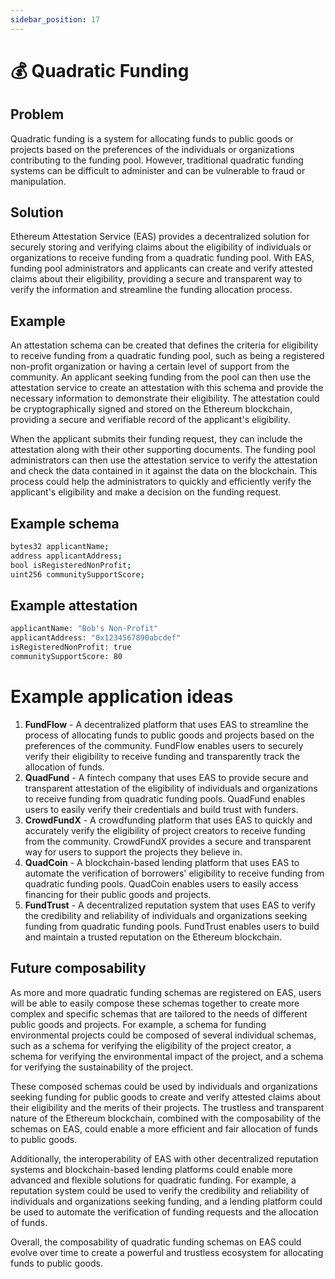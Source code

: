 ```yaml
---
sidebar_position: 17
---
```

# 💰 Quadratic Funding

## Problem
Quadratic funding is a system for allocating funds to public goods or projects based on the preferences of the individuals or organizations contributing to the funding pool. However, traditional quadratic funding systems can be difficult to administer and can be vulnerable to fraud or manipulation.

## Solution
Ethereum Attestation Service (EAS) provides a decentralized solution for securely storing and verifying claims about the eligibility of individuals or organizations to receive funding from a quadratic funding pool. With EAS, funding pool administrators and applicants can create and verify attested claims about their eligibility, providing a secure and transparent way to verify the information and streamline the funding allocation process.

## Example
An attestation schema can be created that defines the criteria for eligibility to receive funding from a quadratic funding pool, such as being a registered non-profit organization or having a certain level of support from the community. An applicant seeking funding from the pool can then use the attestation service to create an attestation with this schema and provide the necessary information to demonstrate their eligibility. The attestation could be cryptographically signed and stored on the Ethereum blockchain, providing a secure and verifiable record of the applicant's eligibility.

When the applicant submits their funding request, they can include the attestation along with their other supporting documents. The funding pool administrators can then use the attestation service to verify the attestation and check the data contained in it against the data on the blockchain. This process could help the administrators to quickly and efficiently verify the applicant's eligibility and make a decision on the funding request.

## Example schema
``` bash
bytes32 applicantName;
address applicantAddress;
bool isRegisteredNonProfit;
uint256 communitySupportScore;
```

## Example attestation
```bash
applicantName: "Bob's Non-Profit"
applicantAddress: "0x1234567890abcdef"
isRegisteredNonProfit: true
communitySupportScore: 80
```

# Example application ideas
1. **FundFlow** - A decentralized platform that uses EAS to streamline the process of allocating funds to public goods and projects based on the preferences of the community. FundFlow enables users to securely verify their eligibility to receive funding and transparently track the allocation of funds.
2. **QuadFund** - A fintech company that uses EAS to provide secure and transparent attestation of the eligibility of individuals and organizations to receive funding from quadratic funding pools. QuadFund enables users to easily verify their credentials and build trust with funders.
3. **CrowdFundX** - A crowdfunding platform that uses EAS to quickly and accurately verify the eligibility of project creators to receive funding from the community. CrowdFundX provides a secure and transparent way for users to support the projects they believe in.
4. **QuadCoin** - A blockchain-based lending platform that uses EAS to automate the verification of borrowers' eligibility to receive funding from quadratic funding pools. QuadCoin enables users to easily access financing for their public goods and projects.
5. **FundTrust** - A decentralized reputation system that uses EAS to verify the credibility and reliability of individuals and organizations seeking funding from quadratic funding pools. FundTrust enables users to build and maintain a trusted reputation on the Ethereum blockchain.

## Future composability
As more and more quadratic funding schemas are registered on EAS, users will be able to easily compose these schemas together to create more complex and specific schemas that are tailored to the needs of different public goods and projects. For example, a schema for funding environmental projects could be composed of several individual schemas, such as a schema for verifying the eligibility of the project creator, a schema for verifying the environmental impact of the project, and a schema for verifying the sustainability of the project.

These composed schemas could be used by individuals and organizations seeking funding for public goods to create and verify attested claims about their eligibility and the merits of their projects. The trustless and transparent nature of the Ethereum blockchain, combined with the composability of the schemas on EAS, could enable a more efficient and fair allocation of funds to public goods.

Additionally, the interoperability of EAS with other decentralized reputation systems and blockchain-based lending platforms could enable more advanced and flexible solutions for quadratic funding. For example, a reputation system could be used to verify the credibility and reliability of individuals and organizations seeking funding, and a lending platform could be used to automate the verification of funding requests and the allocation of funds.

Overall, the composability of quadratic funding schemas on EAS could evolve over time to create a powerful and trustless ecosystem for allocating funds to public goods.
